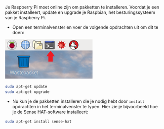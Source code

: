 Je Raspberry Pi moet online zijn om pakketten te installeren. Voordat je een pakket installeert, update en upgrade je Raspbian, het besturingssysteem van je Raspberry Pi.

+ Open een terminalvenster en voer de volgende opdrachten uit om dit te doen:

![Open de terminal](images/terminal.png)

```bash
sudo apt-get update
sudo apt-get upgrade
```

+ Nu kun je de pakketten installeren die je nodig hebt door `install` opdrachten in het terminalvenster te typen. Hier zie je bijvoorbeeld hoe je de Sense HAT-software installeert:

```bash
sudo apt-get install sense-hat
```
